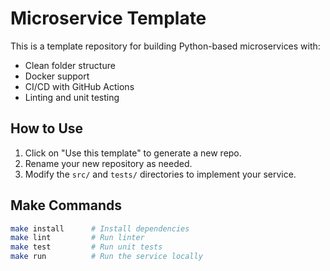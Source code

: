 # Microservice Template

This is a template repository for building Python-based microservices with:

- Clean folder structure
- Docker support
- CI/CD with GitHub Actions
- Linting and unit testing

## How to Use

1. Click on "Use this template" to generate a new repo.
2. Rename your new repository as needed.
3. Modify the `src/` and `tests/` directories to implement your service.

## Make Commands

```bash
make install      # Install dependencies
make lint         # Run linter
make test         # Run unit tests
make run          # Run the service locally